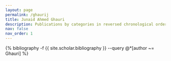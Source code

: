 ```yaml
---
layout: page
permalink: /ghaurij
title: Junaid Ahmed Ghauri
description: Publications by categories in reversed chronological order. Generated by jekyll-scholar.
nav: false
nav_order: 1
---
```


<!-- _pages/publications.md -->
<div class="publications">

{% bibliography -f {{ site.scholar.bibliography }} --query @*[author ~= Ghauri] %}

</div>
